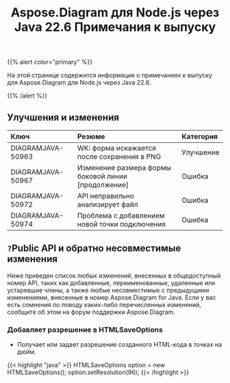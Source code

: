 ﻿---
title: Aspose.Diagram для Node.js через Java 22.6 Примечания к выпуску
type: docs
weight: 22
url: /ru/java/aspose-diagram-for-node-js-via-java-22-6-release-notes/
---
{{% alert color="primary" %}}

На этой странице содержится информация о примечаниях к выпуску для Aspose.Diagram для Node.js через Java 22.6.

{{% /alert %}}
## **Улучшения и изменения**  ##

|**Ключ**|**Резюме**|**Категория**|
|:- |:- |:- |
|DIAGRAMJAVA-50963|WK: форма искажается после сохранения в PNG|Улучшение|
|DIAGRAMJAVA-50967|Изменение размера формы боковой линии [продолжение]|Ошибка|
|DIAGRAMJAVA-50972|API неправильно анализирует файл|Ошибка|
|DIAGRAMJAVA-50974|Проблема с добавлением новой точки подключения|Ошибка|

## `?`**Public API и обратно несовместимые изменения**
Ниже приведен список любых изменений, внесенных в общедоступный номер API, таких как добавленные, переименованные, удаленные или устаревшие члены, а также любые несовместимые с предыдущими изменениями, внесенные в номер Aspose.Diagram for Java. Если у вас есть сомнения по поводу каких-либо перечисленных изменений, сообщите об этом на форум поддержки Aspose.Diagram.

### **Добавляет разрешение в HTMLSaveOptions**
- Получает или задает разрешение созданного HTML-кода в точках на дюйм.

{{< highlight "java" >}}
HTMLSaveOptions option = new HTMLSaveOptions();
option.setResolution(96);
{{< /highlight >}}
